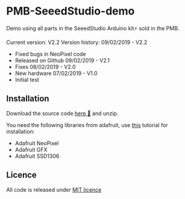# PMB-SeeedStudio-demo
Demo using all parts in the SeeedStudio Arduino kit:zap: sold in the PMB.

Current version: V2.2
Version history:
09/02/2019 - V2.2
* Fixed bugs in NeoPixel code
* Released on Github
09/02/2019 - V2.1
* Fixes
08/02/2019 - V2.0
* New hardware
07/02/2019 - V1.0
* Initial test

## Installation
Download the source code [here :floppy_disk:](https://github.com/Mynasru/PMB-SeeedStudio-demo/raw/master/PMB-SeeedStudio-demo.zip) and unzip.

You need the following libraries from adafruit, use [this](https://www.arduino.cc/en/guide/libraries#toc3) tutorial for installation:
- Adafruit NeoPixel
- Adafruit GFX
- Adafruit SSD1306

## Licence
All code is released under [MIT licence](LICENSE.md)
